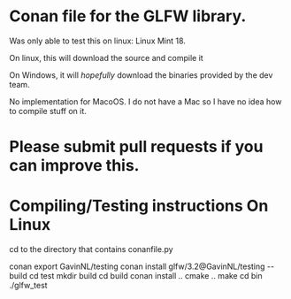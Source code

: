 # Conan file for the GLFW library.

Was only able to test this on linux: Linux Mint 18.

On linux, this will download the source and compile it

On Windows, it will *hopefully* download the binaries provided by the dev team.

No implementation for MacoOS. I do not have a Mac so I have no idea how to compile stuff on it.

# Please submit pull requests if you can improve this.



# Compiling/Testing instructions On Linux

cd to the directory that contains conanfile.py

conan export GavinNL/testing
conan install glfw/3.2@GavinNL/testing --build
cd test
mkdir build
cd build
conan install ..
cmake ..
make
cd bin
./glfw_test
